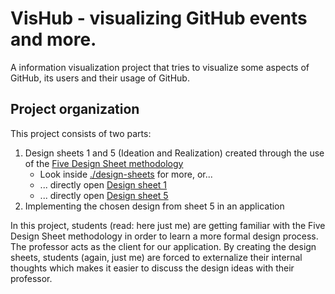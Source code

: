 # VisHub - visualizing GitHub events and more.

A information visualization project that tries to visualize some aspects of GitHub, its users and their usage of GitHub.

## Project organization

This project consists of two parts:

1. Design sheets 1 and 5 (Ideation and Realization) created through the use of the [Five Design Sheet methodology][1] 
   * Look inside [./design-sheets](./design-sheets) for more, or...
   * ... directly open [Design sheet 1](./design-sheets/submissions/VisHub-design-sheet1.pdf)
   * ... directly open [Design sheet 5](./design-sheets/submissions/VisHub-design-sheet5.pdf)
2. Implementing the chosen design from sheet 5 in an application

In this project, students (read: here just me) are getting familiar with the Five Design Sheet methodology in order to learn a more formal design process.
The professor acts as the client for our application.
By creating the design sheets, students (again, just me) are forced to externalize their internal thoughts which makes it easier to discuss the design ideas with their professor.

[1]: <https://ieeexplore.ieee.org/abstract/document/7192707> "Sketching Designs Using the Five Design-Sheet Methodology"
